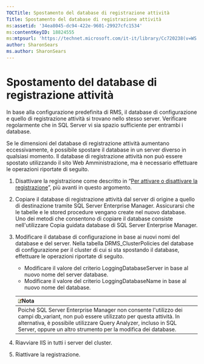 ```yaml
---
TOCTitle: Spostamento del database di registrazione attività
Title: Spostamento del database di registrazione attività
ms:assetid: '34ea8045-dc94-422e-9601-29927cfc1534'
ms:contentKeyID: 18824555
ms:mtpsurl: 'https://technet.microsoft.com/it-it/library/Cc720238(v=WS.10)'
author: SharonSears
ms.author: SharonSears
---
```


Spostamento del database di registrazione attività
==================================================

In base alla configurazione predefinita di RMS, il database di configurazione e quello di registrazione attività si trovano nello stesso server. Verificare regolarmente che in SQL Server vi sia spazio sufficiente per entrambi i database.

Se le dimensioni del database di registrazione attività aumentano eccessivamente, è possibile spostare il database in un server diverso in qualsiasi momento. Il database di registrazione attività non può essere spostato utilizzando il sito Web Amministrazione, ma è necessario effettuare le operazioni riportate di seguito.

1.  Disattivare la registrazione come descritto in “[Per attivare o disattivare la registrazione](https://technet.microsoft.com/8e672f95-566f-4070-9a2a-2f70f087148f)”, più avanti in questo argomento.
2.  Copiare il database di registrazione attività dal server di origine a quello di destinazione tramite SQL Server Enterprise Manager. Assicurarsi che le tabelle e le stored procedure vengano create nel nuovo database. Uno dei metodi che consentono di copiare il database consiste nell'utilizzare Copia guidata database di SQL Server Enterprise Manager.
3.  Modificare il database di configurazione in base ai nuovi nomi del database e del server. Nella tabella DRMS\_ClusterPolicies del database di configurazione per il cluster di cui si sta spostando il database, effettuare le operazioni riportate di seguito.
    -   Modificare il valore del criterio LoggingDatabaseServer in base al nuovo nome del server database.
    -   Modificare il valore del criterio LoggingDatabaseName in base al nuovo nome del database.

    | ![](/security-updates/images/Cc720238.note(WS.10).gif)Nota                                                                                                                                                                                                    |
    |--------------------------------------------------------------------------------------------------------------------------------------------------------------------------------------------------------------------------------------------------------------------------|
    | Poiché SQL Server Enterprise Manager non consente l'utilizzo dei campi db\_variant, non può essere utilizzato per questa attività. In alternativa, è possibile utilizzare Query Analyzer, incluso in SQL Server, oppure un altro strumento per la modifica dei database. |

4.  Riavviare IIS in tutti i server del cluster.
5.  Riattivare la registrazione.
